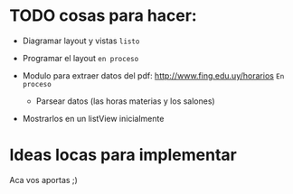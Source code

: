 TODO cosas para hacer:
=======================

- Diagramar layout y vistas `listo`
- Programar el layout `en proceso`
- Modulo para  extraer datos del pdf: http://www.fing.edu.uy/horarios `En proceso`
  - Parsear datos (las horas materias y los salones)

- Mostrarlos en un listView inicialmente

Ideas locas para implementar
=============================

Aca vos aportas ;)

